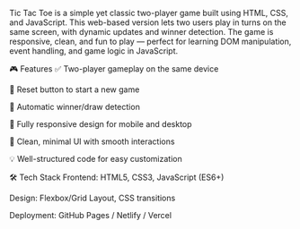 Tic Tac Toe is a simple yet classic two-player game built using HTML, CSS, and JavaScript. This web-based version lets two users play in turns on the same screen, with dynamic updates and winner detection. The game is responsive, clean, and fun to play — perfect for learning DOM manipulation, event handling, and game logic in JavaScript.

🎮 Features
✅ Two-player gameplay on the same device

🔄 Reset button to start a new game

🧠 Automatic winner/draw detection

📱 Fully responsive design for mobile and desktop

🎨 Clean, minimal UI with smooth interactions

💡 Well-structured code for easy customization

🛠️ Tech Stack
Frontend: HTML5, CSS3, JavaScript (ES6+)

Design: Flexbox/Grid Layout, CSS transitions

Deployment: GitHub Pages / Netlify / Vercel
